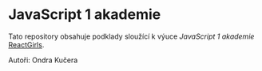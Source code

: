 # JavaScript 1 akademie

Tato repository obsahuje podklady sloužící k výuce _JavaScript 1 akademie_ [ReactGirls](https://reactgirls.com/).

Autoři: Ondra Kučera
